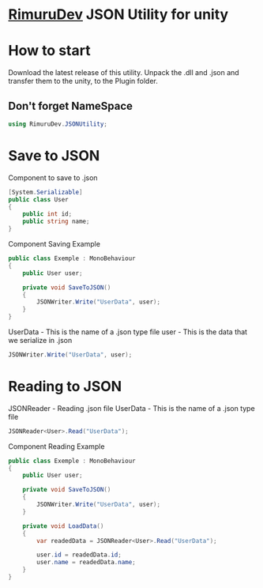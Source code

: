 # [RimuruDev](https://www.youtube.com/channel/UCcE4Ho3vmXj_vrg5rI7bpAA) JSON Utility for unity

# How to start
Download the latest release of this utility. Unpack the .dll and .json and transfer them to the unity, to the Plugin folder.

## Don't forget NameSpace 

```csharp
using RimuruDev.JSONUtility;
```

# Save to JSON
Component to save to .json
```csharp
[System.Serializable]
public class User
{
    public int id;
    public string name;
}
```
Component Saving Example
```csharp
public class Exemple : MonoBehaviour
{
    public User user;

    private void SaveToJSON()
    {
        JSONWriter.Write("UserData", user);
    }
}
```
UserData - This is the name of a .json type file
user - This is the data that we serialize in .json
```csharp
JSONWriter.Write("UserData", user);
```

# Reading to JSON
JSONReader - Reading .json file
UserData - This is the name of a .json type file
```csharp
JSONReader<User>.Read("UserData");
```
Component Reading Example
```csharp
public class Exemple : MonoBehaviour
{
    public User user;

    private void SaveToJSON()
    {
        JSONWriter.Write("UserData", user);
    }

    private void LoadData()
    {
        var readedData = JSONReader<User>.Read("UserData");

        user.id = readedData.id;
        user.name = readedData.name;
    }
}
```
